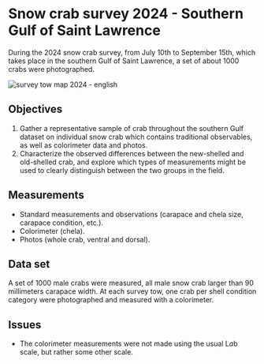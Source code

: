 # Snow crab survey 2024 - Southern Gulf of Saint Lawrence

During the 2024 snow crab survey, from July 10th to September 15th, which takes place in the southern Gulf of Saint Lawrence, a set of about 1000 crabs were photographed.

![survey tow map 2024 - english](https://github.com/user-attachments/assets/9d2fc445-0ed8-4c88-ba09-f2199f5ef37d)

## Objectives

1. Gather a representative sample of crab throughout the southern Gulf dataset on individual snow crab which contains traditional observables, as well as colorimeter data and photos.
2. Characterize the observed differences between the new-shelled and old-shelled crab, and explore which types of measurements might be used to clearly distinguish between the two groups in the field.

## Measurements

- Standard measurements and observations (carapace and chela size, carapace condition, etc.).
- Colorimeter (chela).
- Photos (whole crab, ventral and dorsal).

## Data set

A set of 1000 male crabs were measured, all male snow crab larger than 90 millimeters carapace width. At each survey tow, one crab per shell condition category were photographed and measured with a colorimeter.

## Issues

- The colorimeter measurements were not made using the usual L*a*b scale, but rather some other scale.
  
